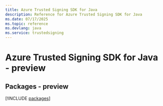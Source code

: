 ```yaml
---
title: Azure Trusted Signing SDK for Java
description: Reference for Azure Trusted Signing SDK for Java
ms.date: 07/17/2025
ms.topic: reference
ms.devlang: java
ms.service: trustedsigning
---
```

# Azure Trusted Signing SDK for Java - preview
## Packages - preview
[!INCLUDE [packages](trusted-signing-index.md)]